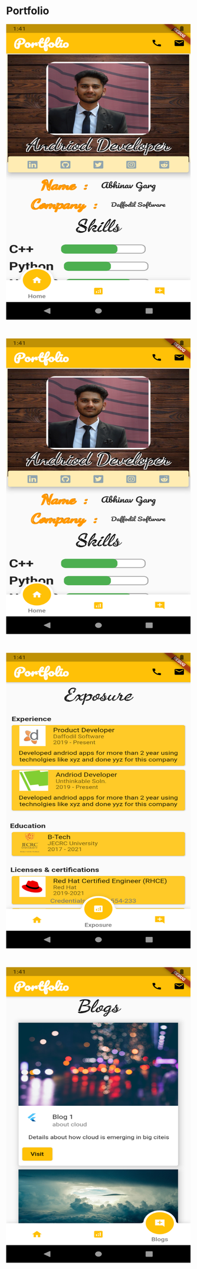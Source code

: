 # Portfolio

<img src="img's/Screenshot_1618301464.png"
     alt="ss"
      width="500" height="800" />
<br>
<br>
<br>

<img src="img's/Screenshot_1618301467.png"
     alt="ss"
      width="500" height="800" />
<br>
<br>
<br>

<img src="img's/Screenshot_1618301480.png"
     alt="ss"
      width="500" height="800" />
<br>
<br>
<br>

<img src="img's/Screenshot_1618301486.png"
     alt="ss"
      width="500" height="800" />
<br>
<br>
<br>
